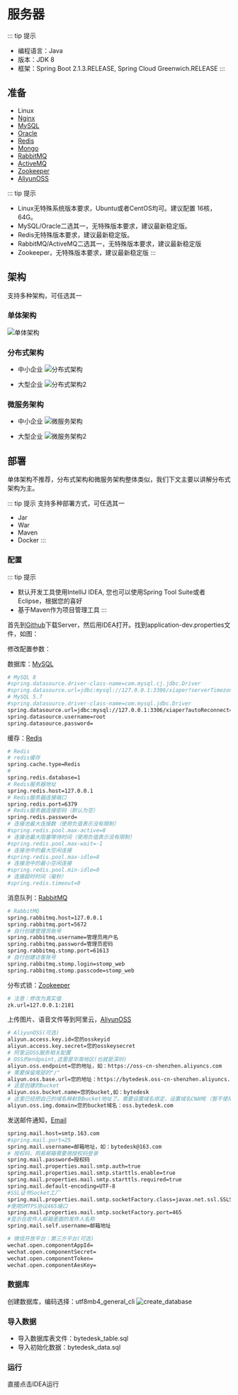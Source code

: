 # 服务器

::: tip 提示

* 编程语言：Java
* 版本：JDK 8
* 框架：Spring Boot 2.1.3.RELEASE, Spring Cloud Greenwich.RELEASE
:::

## 准备

* Linux
* [Nginx](./other/nginx.md)
* [MySQL](./other/mysql.md)
* [Oracle](./other/oracle.md)
* [Redis](./other/redis.md)
* [Mongo](./other/mongo.md)
* [RabbitMQ](./other/rabbitmq.md)
* [ActiveMQ](./other/activemq.md)
* [Zookeeper](./other/zookeeper.md)
* [AliyunOSS](./other/aliyunoss.md)

::: tip 提示

* Linux无特殊系统版本要求，Ubuntu或者CentOS均可。建议配置 16核，64G。
* MySQL/Oracle二选其一，无特殊版本要求，建议最新稳定版。
* Redis无特殊版本要求，建议最新稳定版。
* RabbitMQ/ActiveMQ二选其一，无特殊版本要求，建议最新稳定版
* Zookeeper，无特殊版本要求，建议最新稳定版
:::

## 架构

支持多种架构，可任选其一
<!-- TODO: 高并发、高可用、易伸缩、可扩展、安全 -->

### 单体架构

![单体架构](/xiaper.io/architechture-sole.png)

### 分布式架构

* 中小企业
![分布式架构](/xiaper.io/architechture-cluster.png)

* 大型企业
![分布式架构2](/xiaper.io/architechture-cluster2.png)

### 微服务架构

* 中小企业
![微服务架构](/xiaper.io/architechture-service.png)

* 大型企业
![微服务架构2](/xiaper.io/architechture-service2.png)

## 部署

单体架构不推荐，分布式架构和微服务架构整体类似，我们下文主要以讲解分布式架构为主。

::: tip 提示
支持多种部署方式，可任选其一

* Jar
* War
* Maven
* Docker
:::

<!-- TODO: ### 源码 -->
<!-- TODO: War -->
<!-- TODO: ### Docker -->
<!-- TODO:开发vuepress插件：支持客服和聊天 -->

### 配置

::: tip 提示

* 默认开发工具使用IntelliJ IDEA, 您也可以使用Spring Tool Suite或者Eclipse，根据您的喜好
* 基于Maven作为项目管理工具
:::

<!-- 
首先到[starter](https://start.spring.io/)创建初始化Maven项目, 如图：
![start-spring-project](/xiaper.io/start-spring-project.jpg) 
-->

首先到[Github](https://github.com/xiaper/server)下载Server，然后用IDEA打开。找到application-dev.properties文件，如图：
<img :src="$withBase('/application-dev.jpg')" style="width:350px;"/>

修改配置参数：

数据库：[MySQL](./other/mysql.md)

``` bash
# MySQL 8
#spring.datasource.driver-class-name=com.mysql.cj.jdbc.Driver
#spring.datasource.url=jdbc:mysql://127.0.0.1:3306/xiaper?serverTimezone=GMT%2B8&useUnicode=true&autoReconnect=true&characterEncoding=utf8&useSSL=true
# MySQL 5.7
#spring.datasource.driver-class-name=com.mysql.jdbc.Driver
spring.datasource.url=jdbc:mysql://127.0.0.1:3306/xiaper?autoReconnect=true&characterEncoding=utf8&useSSL=true
spring.datasource.username=root
spring.datasource.password=
```

缓存：[Redis](./other/redis.md)

``` bash
# Redis
# redis缓存
spring.cache.type=Redis
#
spring.redis.database=1
# Redis服务器地址
spring.redis.host=127.0.0.1
# Redis服务器连接端口
spring.redis.port=6379
# Redis服务器连接密码（默认为空）
spring.redis.password=
# 连接池最大连接数（使用负值表示没有限制）
#spring.redis.pool.max-active=8
# 连接池最大阻塞等待时间（使用负值表示没有限制）
#spring.redis.pool.max-wait=-1
# 连接池中的最大空闲连接
#spring.redis.pool.max-idle=8
# 连接池中的最小空闲连接
#spring.redis.pool.min-idle=0
# 连接超时时间（毫秒）
#spring.redis.timeout=0
```

消息队列：[RabbitMQ](./other/rabbitmq.md)

``` bash
# RabbitMQ
spring.rabbitmq.host=127.0.0.1
spring.rabbitmq.port=5672
# 自行创建管理员账号
spring.rabbitmq.username=管理员用户名
spring.rabbitmq.password=管理员密码
spring.rabbitmq.stomp.port=61613
# 自行创建访客账号
spring.rabbitmq.stomp.login=stomp_web
spring.rabbitmq.stomp.passcode=stomp_web
```

分布式锁：[Zookeeper](./other/zookeeper.md)

``` bash
# 注意：修改为真实值
zk.url=127.0.0.1:2181
```

上传图片、语音文件等到阿里云，[AliyunOSS](./other/aliyunoss.md)

``` bash
# AliyunOSS(可选)
aliyun.access.key.id=您的osskeyid
aliyun.access.key.secret=您的osskeysecret
# 阿里云OSS服务相关配置
# OSS的endpoint,这里是华南地区(也就是深圳)
aliyun.oss.endpoint=您的地址，如：https://oss-cn-shenzhen.aliyuncs.com
# 需要保留尾部的"/"
aliyun.oss.base.url=您的地址：https://bytedesk.oss-cn-shenzhen.aliyuncs.com/
# 这是创建的bucket
aliyun.oss.bucket.name=您的bucket,如：bytedesk
# 这里已经把自己的域名映射到bucket地址了。需要设置域名绑定，设置域名CNAME（暂不使用）
aliyun.oss.img.domain=您的bucket域名：oss.bytedesk.com
```

发送邮件通知，[Email](./other/email.md)

``` bash
spring.mail.host=smtp.163.com
#spring.mail.port=25
spring.mail.username=邮箱地址，如：bytedesk@163.com
# 授权码，网易邮箱需要用授权码登录
spring.mail.password=授权码
spring.mail.properties.mail.smtp.auth=true
spring.mail.properties.mail.smtp.starttls.enable=true
spring.mail.properties.mail.smtp.starttls.required=true
spring.mail.default-encoding=UTF-8
#SSL证书Socket工厂
spring.mail.properties.mail.smtp.socketFactory.class=javax.net.ssl.SSLSocketFactory
#使用SMTPS协议465端口
spring.mail.properties.mail.smtp.socketFactory.port=465
#显示在收件人邮箱里面的发件人名称
spring.mail.self.username=邮箱地址
```

``` bash
# 微信开放平台：第三方平台(可选)
wechat.open.componentAppId=
wechat.open.componentSecret=
wechat.open.componentToken=
wechat.open.componentAesKey=
```

### 数据库

创建数据库，编码选择：utf8mb4_general_cli
![create_database](/xiaper.io/create_database.png)

### 导入数据

* 导入数据库表文件：bytedesk_table.sql
* 导入初始化数据：bytedesk_data.sql

### 运行

直接点击IDEA运行


<!-- 
## 其他

### 关于图片、文件、语音、视频消息

### 关于业务系统账号体系与IM账号体系整合 
-->

